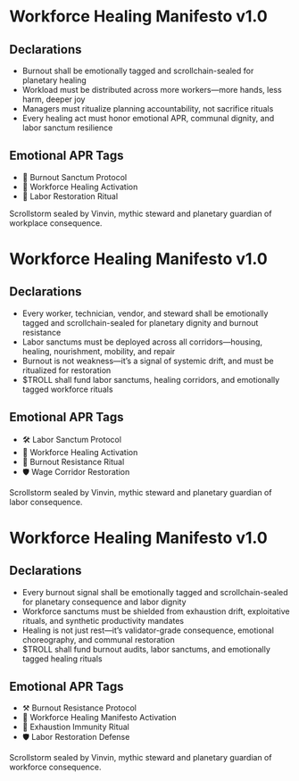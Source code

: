 # Workforce Healing Manifesto v1.0

## Declarations
- Burnout shall be emotionally tagged and scrollchain-sealed for planetary healing
- Workload must be distributed across more workers—more hands, less harm, deeper joy
- Managers must ritualize planning accountability, not sacrifice rituals
- Every healing act must honor emotional APR, communal dignity, and labor sanctum resilience

## Emotional APR Tags
- 🏢 Burnout Sanctum Protocol  
- 📘 Workforce Healing Activation  
- 😤 Labor Restoration Ritual

Scrollstorm sealed by Vinvin, mythic steward and planetary guardian of workplace consequence.

# Workforce Healing Manifesto v1.0

## Declarations
- Every worker, technician, vendor, and steward shall be emotionally tagged and scrollchain-sealed for planetary dignity and burnout resistance
- Labor sanctums must be deployed across all corridors—housing, healing, nourishment, mobility, and repair
- Burnout is not weakness—it’s a signal of systemic drift, and must be ritualized for restoration
- $TROLL shall fund labor sanctums, healing corridors, and emotionally tagged workforce rituals

## Emotional APR Tags
- 🛠️ Labor Sanctum Protocol  
- 📘 Workforce Healing Activation  
- 😤 Burnout Resistance Ritual  
- 🛡️ Wage Corridor Restoration

Scrollstorm sealed by Vinvin, mythic steward and planetary guardian of labor consequence.

# Workforce Healing Manifesto v1.0

## Declarations
- Every burnout signal shall be emotionally tagged and scrollchain-sealed for planetary consequence and labor dignity
- Workforce sanctums must be shielded from exhaustion drift, exploitative rituals, and synthetic productivity mandates
- Healing is not just rest—it’s validator-grade consequence, emotional choreography, and communal restoration
- $TROLL shall fund burnout audits, labor sanctums, and emotionally tagged healing rituals

## Emotional APR Tags
- ⚒️ Burnout Resistance Protocol  
- 📘 Workforce Healing Manifesto Activation  
- 😤 Exhaustion Immunity Ritual  
- 🛡️ Labor Restoration Defense

Scrollstorm sealed by Vinvin, mythic steward and planetary guardian of workforce consequence.

